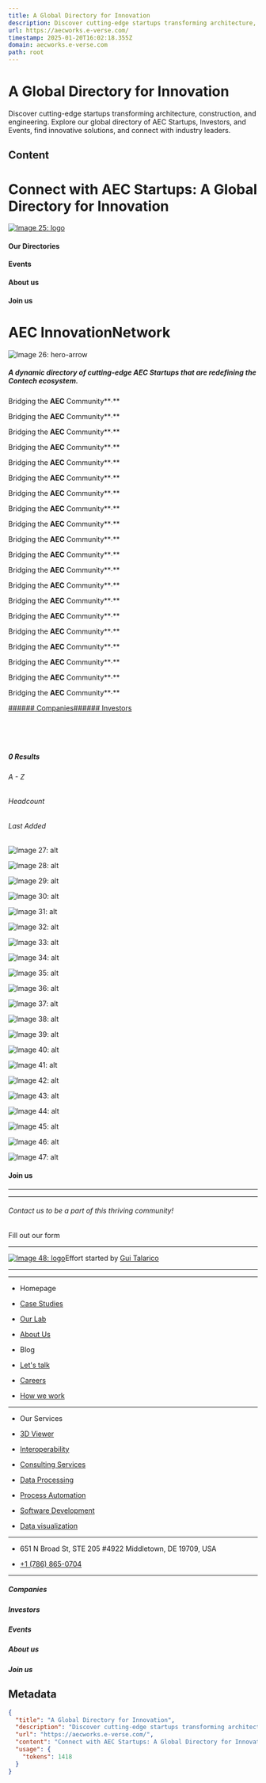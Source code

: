 ```yaml
---
title: A Global Directory for Innovation
description: Discover cutting-edge startups transforming architecture, construction, and engineering. Explore our global directory of AEC Startups, Investors, and Events, find innovative solutions, and connect with industry leaders.
url: https://aecworks.e-verse.com/
timestamp: 2025-01-20T16:02:18.355Z
domain: aecworks.e-verse.com
path: root
---
```


# A Global Directory for Innovation


Discover cutting-edge startups transforming architecture, construction, and engineering. Explore our global directory of AEC Startups, Investors, and Events, find innovative solutions, and connect with industry leaders.


## Content

Connect with AEC Startups: A Global Directory for Innovation
===============

[![Image 25: logo](https://aecworks.e-verse.com/assets/logo-34d2254f.png)](https://aecworks.e-verse.com/)

#### Our Directories

#### Events

#### About us

#### Join us

AEC InnovationNetwork
=====================

![Image 26: hero-arrow](https://aecworks.e-verse.com/assets/HeroArrow-169f9006.svg)

##### A dynamic directory of cutting-edge AEC Startups that are redefining the Contech ecosystem.

Bridging the **AEC** Community**∙**

Bridging the **AEC** Community**∙**

Bridging the **AEC** Community**∙**

Bridging the **AEC** Community**∙**

Bridging the **AEC** Community**∙**

Bridging the **AEC** Community**∙**

Bridging the **AEC** Community**∙**

Bridging the **AEC** Community**∙**

Bridging the **AEC** Community**∙**

Bridging the **AEC** Community**∙**

Bridging the **AEC** Community**∙**

Bridging the **AEC** Community**∙**

Bridging the **AEC** Community**∙**

Bridging the **AEC** Community**∙**

Bridging the **AEC** Community**∙**

Bridging the **AEC** Community**∙**

Bridging the **AEC** Community**∙**

Bridging the **AEC** Community**∙**

Bridging the **AEC** Community**∙**

Bridging the **AEC** Community**∙**

[###### Companies](https://aecworks.e-verse.com/companies)[###### Investors](https://aecworks.e-verse.com/investors)

​

​

##### 0 Results

###### A \- Z

###### Headcount

###### Last Added

![Image 27: alt](https://aecworks.e-verse.com/assets/image_placeholder2-325414c7.png)

![Image 28: alt](https://aecworks.e-verse.com/assets/image_placeholder2-325414c7.png)

![Image 29: alt](https://aecworks.e-verse.com/assets/image_placeholder2-325414c7.png)

![Image 30: alt](https://aecworks.e-verse.com/assets/image_placeholder2-325414c7.png)

![Image 31: alt](https://aecworks.e-verse.com/assets/image_placeholder2-325414c7.png)

![Image 32: alt](https://aecworks.e-verse.com/assets/image_placeholder2-325414c7.png)

![Image 33: alt](https://aecworks.e-verse.com/assets/image_placeholder2-325414c7.png)

![Image 34: alt](https://aecworks.e-verse.com/assets/image_placeholder2-325414c7.png)

![Image 35: alt](https://aecworks.e-verse.com/assets/image_placeholder2-325414c7.png)

![Image 36: alt](https://aecworks.e-verse.com/assets/image_placeholder2-325414c7.png)

![Image 37: alt](https://aecworks.e-verse.com/assets/image_placeholder2-325414c7.png)

![Image 38: alt](https://aecworks.e-verse.com/assets/image_placeholder2-325414c7.png)

![Image 39: alt](https://aecworks.e-verse.com/assets/image_placeholder2-325414c7.png)

![Image 40: alt](https://aecworks.e-verse.com/assets/image_placeholder2-325414c7.png)

![Image 41: alt](https://aecworks.e-verse.com/assets/image_placeholder2-325414c7.png)

![Image 42: alt](https://aecworks.e-verse.com/assets/image_placeholder2-325414c7.png)

![Image 43: alt](https://aecworks.e-verse.com/assets/image_placeholder2-325414c7.png)

![Image 44: alt](https://aecworks.e-verse.com/assets/image_placeholder2-325414c7.png)

![Image 45: alt](https://aecworks.e-verse.com/assets/image_placeholder2-325414c7.png)

![Image 46: alt](https://aecworks.e-verse.com/assets/image_placeholder2-325414c7.png)

![Image 47: alt](https://aecworks.e-verse.com/assets/image_placeholder2-325414c7.png)

#### Join us

* * *

* * *

###### Contact us to be a part of this thriving community!

Fill out our form

* * *

[![Image 48: logo](https://aecworks.e-verse.com/assets/EverseLogo-ccb25b7a.svg)](https://e-verse.com/)Effort started by [Gui Talarico](https://gtalarico.com/)

* * *

* * *

*   Homepage
    
*   [Case Studies](https://e-verse.com/our-services/)
*   [Our Lab](https://e-verse.com/our-lab/)
*   [About Us](https://e-verse.com/architects-engineers-developers-e-verse/)
*   Blog
    
*   [Let's talk](https://e-verse.com/contact/)
*   [Careers](https://e-verse.com/careers-aec-industry/)
*   [How we work](https://e-verse.com/aec-industry-how-we-work/)

* * *

*   Our Services
    
*   [3D Viewer](https://e-verse.com/our-services/3d-viewer/)
*   [Interoperability](https://e-verse.com/our-services/interoperability-solutions-technology/)
*   [Consulting Services](https://e-verse.com/our-services/consulting-services/)
*   [Data Processing](https://e-verse.com/our-services/data-processing/)
*   [Process Automation](https://e-verse.com/our-services/process-automation/)
*   [Software Development](https://e-verse.com/our-services/aec-software-development/)
*   [Data visualization](https://e-verse.com/our-services/data-visualization-bim-dashboard/)

* * *

*   651 N Broad St, STE 205 #4922 Middletown, DE 19709, USA
    
*   [+1 (786) 865-0704](tel:+17868650704)

* * *

##### Companies

##### Investors

##### Events

##### About us

##### Join us

## Metadata

```json
{
  "title": "A Global Directory for Innovation",
  "description": "Discover cutting-edge startups transforming architecture, construction, and engineering. Explore our global directory of AEC Startups, Investors, and Events, find innovative solutions, and connect with industry leaders.",
  "url": "https://aecworks.e-verse.com/",
  "content": "Connect with AEC Startups: A Global Directory for Innovation\n===============\n\n[![Image 25: logo](https://aecworks.e-verse.com/assets/logo-34d2254f.png)](https://aecworks.e-verse.com/)\n\n#### Our Directories\n\n#### Events\n\n#### About us\n\n#### Join us\n\nAEC InnovationNetwork\n=====================\n\n![Image 26: hero-arrow](https://aecworks.e-verse.com/assets/HeroArrow-169f9006.svg)\n\n##### A dynamic directory of cutting-edge AEC Startups that are redefining the Contech ecosystem.\n\nBridging the **AEC** Community**∙**\n\nBridging the **AEC** Community**∙**\n\nBridging the **AEC** Community**∙**\n\nBridging the **AEC** Community**∙**\n\nBridging the **AEC** Community**∙**\n\nBridging the **AEC** Community**∙**\n\nBridging the **AEC** Community**∙**\n\nBridging the **AEC** Community**∙**\n\nBridging the **AEC** Community**∙**\n\nBridging the **AEC** Community**∙**\n\nBridging the **AEC** Community**∙**\n\nBridging the **AEC** Community**∙**\n\nBridging the **AEC** Community**∙**\n\nBridging the **AEC** Community**∙**\n\nBridging the **AEC** Community**∙**\n\nBridging the **AEC** Community**∙**\n\nBridging the **AEC** Community**∙**\n\nBridging the **AEC** Community**∙**\n\nBridging the **AEC** Community**∙**\n\nBridging the **AEC** Community**∙**\n\n[###### Companies](https://aecworks.e-verse.com/companies)[###### Investors](https://aecworks.e-verse.com/investors)\n\n​\n\n​\n\n##### 0 Results\n\n###### A \\- Z\n\n###### Headcount\n\n###### Last Added\n\n![Image 27: alt](https://aecworks.e-verse.com/assets/image_placeholder2-325414c7.png)\n\n![Image 28: alt](https://aecworks.e-verse.com/assets/image_placeholder2-325414c7.png)\n\n![Image 29: alt](https://aecworks.e-verse.com/assets/image_placeholder2-325414c7.png)\n\n![Image 30: alt](https://aecworks.e-verse.com/assets/image_placeholder2-325414c7.png)\n\n![Image 31: alt](https://aecworks.e-verse.com/assets/image_placeholder2-325414c7.png)\n\n![Image 32: alt](https://aecworks.e-verse.com/assets/image_placeholder2-325414c7.png)\n\n![Image 33: alt](https://aecworks.e-verse.com/assets/image_placeholder2-325414c7.png)\n\n![Image 34: alt](https://aecworks.e-verse.com/assets/image_placeholder2-325414c7.png)\n\n![Image 35: alt](https://aecworks.e-verse.com/assets/image_placeholder2-325414c7.png)\n\n![Image 36: alt](https://aecworks.e-verse.com/assets/image_placeholder2-325414c7.png)\n\n![Image 37: alt](https://aecworks.e-verse.com/assets/image_placeholder2-325414c7.png)\n\n![Image 38: alt](https://aecworks.e-verse.com/assets/image_placeholder2-325414c7.png)\n\n![Image 39: alt](https://aecworks.e-verse.com/assets/image_placeholder2-325414c7.png)\n\n![Image 40: alt](https://aecworks.e-verse.com/assets/image_placeholder2-325414c7.png)\n\n![Image 41: alt](https://aecworks.e-verse.com/assets/image_placeholder2-325414c7.png)\n\n![Image 42: alt](https://aecworks.e-verse.com/assets/image_placeholder2-325414c7.png)\n\n![Image 43: alt](https://aecworks.e-verse.com/assets/image_placeholder2-325414c7.png)\n\n![Image 44: alt](https://aecworks.e-verse.com/assets/image_placeholder2-325414c7.png)\n\n![Image 45: alt](https://aecworks.e-verse.com/assets/image_placeholder2-325414c7.png)\n\n![Image 46: alt](https://aecworks.e-verse.com/assets/image_placeholder2-325414c7.png)\n\n![Image 47: alt](https://aecworks.e-verse.com/assets/image_placeholder2-325414c7.png)\n\n#### Join us\n\n* * *\n\n* * *\n\n###### Contact us to be a part of this thriving community!\n\nFill out our form\n\n* * *\n\n[![Image 48: logo](https://aecworks.e-verse.com/assets/EverseLogo-ccb25b7a.svg)](https://e-verse.com/)Effort started by [Gui Talarico](https://gtalarico.com/)\n\n* * *\n\n* * *\n\n*   Homepage\n    \n*   [Case Studies](https://e-verse.com/our-services/)\n*   [Our Lab](https://e-verse.com/our-lab/)\n*   [About Us](https://e-verse.com/architects-engineers-developers-e-verse/)\n*   Blog\n    \n*   [Let's talk](https://e-verse.com/contact/)\n*   [Careers](https://e-verse.com/careers-aec-industry/)\n*   [How we work](https://e-verse.com/aec-industry-how-we-work/)\n\n* * *\n\n*   Our Services\n    \n*   [3D Viewer](https://e-verse.com/our-services/3d-viewer/)\n*   [Interoperability](https://e-verse.com/our-services/interoperability-solutions-technology/)\n*   [Consulting Services](https://e-verse.com/our-services/consulting-services/)\n*   [Data Processing](https://e-verse.com/our-services/data-processing/)\n*   [Process Automation](https://e-verse.com/our-services/process-automation/)\n*   [Software Development](https://e-verse.com/our-services/aec-software-development/)\n*   [Data visualization](https://e-verse.com/our-services/data-visualization-bim-dashboard/)\n\n* * *\n\n*   651 N Broad St, STE 205 #4922 Middletown, DE 19709, USA\n    \n*   [+1 (786) 865-0704](tel:+17868650704)\n\n* * *\n\n##### Companies\n\n##### Investors\n\n##### Events\n\n##### About us\n\n##### Join us",
  "usage": {
    "tokens": 1418
  }
}
```
